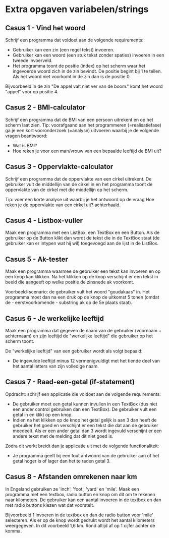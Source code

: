 # Extra opgaven variabelen/strings 
## Casus 1 - Vind het woord 
Schrijf een programma dat voldoet aan de volgende requirements: 
+ Gebruiker kan een zin (een regel tekst) invoeren. 
+ Gebruiker kan een woord (een stuk tekst zonder spaties) invoeren in een tweede invoerveld. 
+ Het programma toont de positie (index) op het scherm waar het ingevoerde woord zich in de zin bevindt. De positie begint bij 1 te tellen. Als het woord niet voorkomt in de zin dan is de positie 0. 

Bijvoorbeeld in de zin "De appel valt niet ver van de boom." komt het woord "appel" voor op positie 4. 

## Casus 2 - BMI-calculator 
Schrijf een programma dat de BMI van een persoon uitrekent en op het scherm laat zien. 
Tip: voorafgaand aan het programmeren (=realisatiefase) ga je een kort vooronderzoek (=analyse) uitvoeren waarbij je de volgende vragen beantwoord: 
+ Wat is BMI? 
+ Hoe reken je voor een man/vrouw van een bepaalde leeftijd de BMI uit? 
 
## Casus 3 - Oppervlakte-calculator 
Schrijf een programma dat de oppervlakte van een cirkel uitrekent. De gebruiker vult de middellijn van de cirkel in en het programma toont de oppervlakte van de cirkel met die middellijn op het scherm. 

Tip: voer een korte analyse uit waarbij je het antwoord op de vraag Hoe reken je de oppervlakte van een cirkel uit? achterhaald. 

## Casus 4 - Listbox-vuller 
Maak een programma met een ListBox, een TextBox en een Button. Als de gebruiker op de Button klikt dan wordt de tekst die in de TextBox staat (de gebruiker kan er intypen wat hij wil) toegevoegd aan de lijst in de ListBox. 

## Casus 5 - Ak-tester 
Maak een programma waarmee de gebruiker een tekst kan invoeren en op een knop kan klikken. Na het klikken op de knop verschijnt er een tekst in beeld die aangeeft op welke positie de zinsnede ak voorkomt. 

Voorbeeld-scenario: de gebruiker vult het woord "goudakaas" in. Het programma moet dan na een druk op de knop de uitkomst 5 tonen (omdat de - eerstvoorkomende - substring ak op de 5e plaats staat). 

## Casus 6 - Je werkelijke leeftijd 
Maak een programma dat gegeven de naam van de gebruiker (voornaam + achternaam) en zijn leeftijd de "werkelijke leeftijd" die gebruiker op het scherm toont. 

De "werkelijke leeftijd" van een gebruiker wordt als volgt bepaald:
+ De ingevulde leeftijd minus 12 vermenigvuldigt met het tiende deel van het aantal letters van zijn volledige naam. 

## Casus 7 - Raad-een-getal (if-statement) 
Opdracht: schrijf een applicatie die voldoet aan de volgende requirements: 
+ De gebruiker moet een getal kunnen invullen in een TextBox (dus niet een ander control gebruiken dan een TextBox). De gebruiker vult een getal in en klikt op een knop. 
+ Indien na het klikken op de knop het getal gelijk is aan 3 dan heeft de gebruiker het goed en verschijnt er een tekst die dat aan de gebruiker meedeelt. Als er een ander getal dan 3 wordt ingevuld verschijnt er een andere tekst met de melding dat dit niet goed is. 

Zodra dit werkt breidt dan je applicatie uit met de volgende functionaliteit: 
+ Je programma geeft bij een fout antwoord van de gebruiker aan of het getal hoger is of lager dan het te raden getal 3. 
 
## Casus 8 - Afstanden omrekenen naar km 
In Engeland gebruiken ze 'inch', 'foot', 'yard' en 'mile'. Maak een programma met een textbox, radio button en knop om dit om te rekenen naar kilometers. 
De gebruiker kan een aantal invoeren in de textbox en dan met radio buttons kiezen wat dat voorstelt. 

Bijvoorbeeld 1 invoeren in de textbox en dan de radio button voor 'mile' selecteren. Als er op de knop wordt gedrukt wordt het aantal kilometers  weergegeven. In dit voorbeeld 1,6 km. Rond altijd af op 1 cijfer achter de komma. 
